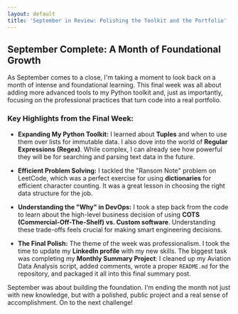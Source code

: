 ```yaml
---
layout: default
title: 'September in Review: Polishing the Toolkit and the Portfolio'
---
```


## September Complete: A Month of Foundational Growth

As September comes to a close, I'm taking a moment to look back on a month of intense and foundational learning. This final week was all about adding more advanced tools to my Python toolkit and, just as importantly, focusing on the professional practices that turn code into a real portfolio.

### Key Highlights from the Final Week:

* **Expanding My Python Toolkit:** I learned about **Tuples** and when to use them over lists for immutable data. I also dove into the world of **Regular Expressions (Regex)**. While complex, I can already see how powerful they will be for searching and parsing text data in the future.

* **Efficient Problem Solving:** I tackled the "Ransom Note" problem on LeetCode, which was a perfect exercise for using **dictionaries** for efficient character counting. It was a great lesson in choosing the right data structure for the job.

* **Understanding the "Why" in DevOps:** I took a step back from the code to learn about the high-level business decision of using **COTS (Commercial-Off-The-Shelf) vs. Custom software**. Understanding these trade-offs feels crucial for making smart engineering decisions.

* **The Final Polish:** The theme of the week was professionalism. I took the time to update my **LinkedIn profile** with my new skills. The biggest task was completing my **Monthly Summary Project**: I cleaned up my Aviation Data Analysis script, added comments, wrote a proper `README.md` for the repository, and packaged it all into this final summary post.

September was about building the foundation. I'm ending the month not just with new knowledge, but with a polished, public project and a real sense of accomplishment. On to the next challenge!
